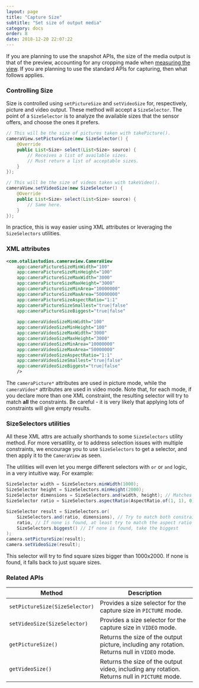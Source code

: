 ```yaml
---
layout: page
title: "Capture Size"
subtitle: "Set size of output media"
category: docs
order: 8
date: 2018-12-20 22:07:22
---
```


If you are planning to use the snapshot APIs, the size of the media output is that of the preview,
accounting for any cropping made when [measuring the view](preview-size.html).
If you are planning to use the standard APIs for capturing, then what follows applies.

### Controlling Size

Size is controlled using `setPictureSize` and `setVideoSize` for, respectively, picture and video
output. These method will accept a `SizeSelector`. The point of a `SizeSelector` is to analyze the
available sizes that the sensor offers, and choose the ones it prefers.

```java
// This will be the size of pictures taken with takePicture().
cameraView.setPictureSize(new SizeSelector() {
    @Override
    public List<Size> select(List<Size> source) {
        // Receives a list of available sizes.
        // Must return a list of acceptable sizes.
    }
});

// This will be the size of videos taken with takeVideo().
cameraView.setVideoSize(new SizeSelector() {
    @Override
    public List<Size> select(List<Size> source) {
        // Same here.
    }
});
```

In practice, this is way easier using XML attributes or leveraging the `SizeSelectors` utilities.

### XML attributes

```xml
<com.otaliastudios.cameraview.CameraView
    app:cameraPictureSizeMinWidth="100"
    app:cameraPictureSizeMinHeight="100"
    app:cameraPictureSizeMaxWidth="3000"
    app:cameraPictureSizeMaxHeight="3000"
    app:cameraPictureSizeMinArea="10000000"
    app:cameraPictureSizeMaxArea="50000000"
    app:cameraPictureSizeAspectRatio="1:1"
    app:cameraPictureSizeSmallest="true|false"
    app:cameraPictureSizeBiggest="true|false"
    
    app:cameraVideoSizeMinWidth="100"
    app:cameraVideoSizeMinHeight="100"
    app:cameraVideoSizeMaxWidth="3000"
    app:cameraVideoSizeMaxHeight="3000"
    app:cameraVideoSizeMinArea="10000000"
    app:cameraVideoSizeMaxArea="50000000"
    app:cameraVideoSizeAspectRatio="1:1"
    app:cameraVideoSizeSmallest="true|false"
    app:cameraVideoSizeBiggest="true|false"
    />
```

The `cameraPicture*` attributes are used in picture mode, while the `cameraVideo*` attributes are used in video mode.
Note that, for each mode, if you declare more than one XML constraint, the resulting selector will try
to match **all** the constraints. Be careful - it is very likely that applying lots of constraints will give empty results.

### SizeSelectors utilities

All these XML attrs are actually shorthands to some `SizeSelectors` utility method.
For more versatility, or to address selection issues with multiple constraints,
we encourage you to use `SizeSelectors` to get a selector, and then apply it to the `CameraView` as seen.

The utilities will even let you merge different selectors with `or` or `and` logic, in a very 
intuitive way. For example:

```java
SizeSelector width = SizeSelectors.minWidth(1000);
SizeSelector height = SizeSelectors.minHeight(2000);
SizeSelector dimensions = SizeSelectors.and(width, height); // Matches sizes bigger than 1000x2000.
SizeSelector ratio = SizeSelectors.aspectRatio(AspectRatio.of(1, 1), 0); // Matches 1:1 sizes.

SizeSelector result = SizeSelectors.or(
    SizeSelectors.and(ratio, dimensions), // Try to match both constraints
    ratio, // If none is found, at least try to match the aspect ratio
    SizeSelectors.biggest() // If none is found, take the biggest
);
camera.setPictureSize(result);
camera.setVideoSize(result);
```

This selector will try to find square sizes bigger than 1000x2000. If none is found, it falls back
to just square sizes.

### Related APIs

|Method|Description|
|------|-----------|
|`setPictureSize(SizeSelector)`|Provides a size selector for the capture size in `PICTURE` mode.|
|`setVideoSize(SizeSelector)`|Provides a size selector for the capture size in `VIDEO` mode.|
|`getPictureSize()`|Returns the size of the output picture, including any rotation. Returns null in `VIDEO` mode.|
|`getVideoSize()`|Returns the size of the output video, including any rotation. Returns null in `PICTURE` mode.|

